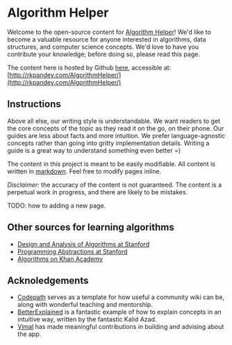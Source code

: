 # Algorithm Helper

Welcome to the open-source content for [Algorithm Helper](https://play.google.com/store/apps/details?id=edu.stanford.algorithms)! We'd like to become a valuable resource for anyone interested in algorithms, data structures, and computer science concepts. We'd love to have you contribute your knowledge; before doing so, please read this page.

The content here is hosted by Github [here](https://github.com/rpandey1234/AlgorithmHelper), accessible at: [http://rkpandey.com/AlgorithmHelper/](http://rkpandey.com/AlgorithmHelper/)

## Instructions

Above all else, our writing style is understandable. We want readers to get the core concepts of the topic as they read it on the go, on their phone. Our guides are less about facts and more intuition. We prefer language-agnostic concepts rather than going into gritty implementation details. Writing a guide is a great way to understand something even better =)

The content in this project is meant to be easily modifiable. All content is written in [markdown](https://guides.github.com/features/mastering-markdown/). Feel free to modify pages inline. 

*Disclaimer:* the accuracy of the content is not guaranteed. The content is a perpetual work in progress, and there are likely to be mistakes. 

TODO: how to adding a new page.

## Other sources for learning algorithms

- [Design and Analysis of Algorithms at Stanford](https://web.stanford.edu/class/archive/cs/cs161/cs161.1138/)
- [Programming Abstractions at Stanford](http://cs.stanford.edu/people/eroberts//CS106BX-Reader.pdf)
- [Algorithms on Khan Academy](https://www.khanacademy.org/computing/computer-science/algorithms)

## Acknoledgements

- [Codepath](http://codepath.com/) serves as a template for how useful a community wiki can be, along with wonderful teaching and mentorship. 
- [BetterExplained](https://betterexplained.com/) is a fantastic example of how to explain concepts in an intuitive way, written by the fantastic Kalid Azad. 
- [Vimal](http://www.vimalathithanr.com/) has made meaningful contributions in building and advising about the app. 
